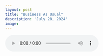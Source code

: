 ```yaml
---
layout: post
title: "Business As Usual"
description: 'July 28, 2024'
image:
---
```


<audio controls>
  <source src="assets/audio/fbc_2024-07-28_sermon.mp3" type="audio/mp3">
Your browser does not support the audio element.
</audio>
